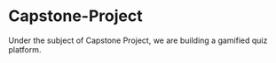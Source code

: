 # Capstone-Project
Under the subject of Capstone Project, we are building a gamified quiz platform.
